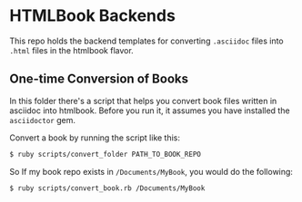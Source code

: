 HTMLBook Backends
=================

This repo holds the backend templates for converting `.asciidoc` files into `.html` files in the htmlbook flavor.


One-time Conversion of Books
----------------------------

In this folder there's a script that helps you convert book files written in asciidoc into htmlbook. Before you run it, it assumes you have installed the `asciidoctor` gem.

Convert a book by running the script like this:

```bash
$ ruby scripts/convert_folder PATH_TO_BOOK_REPO
```

So If my book repo exists in `/Documents/MyBook`, you would do the following:

```bash
$ ruby scripts/convert_book.rb /Documents/MyBook
```